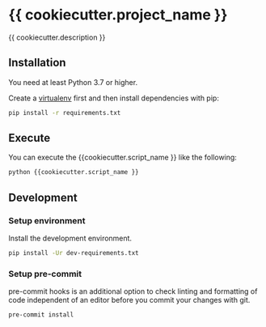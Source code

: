 # {{ cookiecutter.project_name }}

{{ cookiecutter.description }}

## Installation

You need at least Python 3.7 or higher.

Create a [virtualenv](https://packaging.python.org/en/latest/guides/installing-using-pip-and-virtual-environments/) first and then install dependencies with pip:

```bash
pip install -r requirements.txt
```

## Execute

You can execute the {{cookiecutter.script_name }} like the following:

```bash
python {{cookiecutter.script_name }}
```

## Development

### Setup environment

Install the development environment.

```bash
pip install -Ur dev-requirements.txt
```

### Setup pre-commit

pre-commit hooks is an additional option to check linting and formatting of code independent of an editor before you commit your changes with git.

```bash
pre-commit install
```
